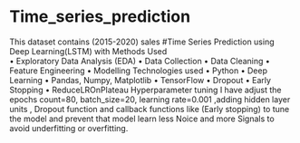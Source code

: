 # Time_series_prediction
This dataset contains (2015-2020) sales 
#Time Series Prediction using Deep Learning(LSTM) with 
  Methods Used     
  • Exploratory Data Analysis (EDA) 
  • Data Collection 
  • Data Cleaning 
  • Feature Engineering 
  • Modelling 
  Technologies used 
  • Python 
  • Deep Learning 
  • Pandas, Numpy, Matplotlib 
  • TensorFlow 
  • Dropout 
  • Early Stopping 
  • ReduceLROnPlateau
    Hyperparameter tuning 
  I have adjust the epochs count=80, batch_size=20, learning rate=0.001 ,adding 
hidden layer units , Dropout function and callback functions like (Early stopping) to tune 
the model and prevent that model learn less Noice and more Signals to avoid underfitting 
or overfitting.
